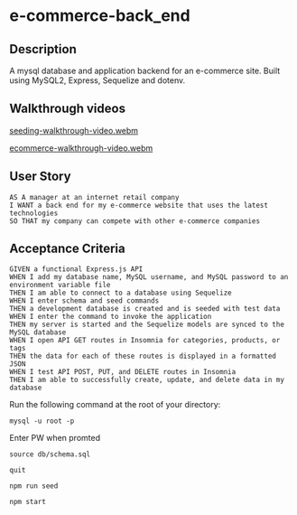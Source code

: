 # e-commerce-back_end

## Description

A mysql database and application backend for an e-commerce site. Built using MySQL2, Express, Sequelize and dotenv.

## Walkthrough videos

[seeding-walkthrough-video.webm](https://user-images.githubusercontent.com/106774932/189274506-ac2bec57-4103-4a54-ad91-4a829684679f.webm)

[ecommerce-walkthrough-video.webm](https://user-images.githubusercontent.com/106774932/189274509-1c713dd9-0595-421d-a43c-6194e1b8ef33.webm)

## User Story

```
AS A manager at an internet retail company
I WANT a back end for my e-commerce website that uses the latest technologies
SO THAT my company can compete with other e-commerce companies
```

## Acceptance Criteria

``` 
GIVEN a functional Express.js API
WHEN I add my database name, MySQL username, and MySQL password to an environment variable file
THEN I am able to connect to a database using Sequelize
WHEN I enter schema and seed commands
THEN a development database is created and is seeded with test data
WHEN I enter the command to invoke the application
THEN my server is started and the Sequelize models are synced to the MySQL database
WHEN I open API GET routes in Insomnia for categories, products, or tags
THEN the data for each of these routes is displayed in a formatted JSON
WHEN I test API POST, PUT, and DELETE routes in Insomnia
THEN I am able to successfully create, update, and delete data in my database
```

Run the following command at the root of your directory:

`mysql -u root -p`

Enter PW when promted

`source db/schema.sql`

`quit`

`npm run seed`
  
`npm start`
